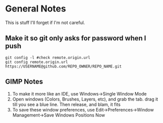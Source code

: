 # General Notes

This is stuff I'll forget if I'm not careful.

## Make it so git only asks for password when I push
[](http://superuser.com/questions/199507/how-do-i-ensure-git-doesnt-ask-me-for-my-github-username-and-password)

```
git config -l #check remote.origin.url
git config remote.origin.url
https://USERNAME@github.com/REPO_OWNER/REPO_NAME.git
```

## GIMP Notes
1. To make it more like an IDE, use Windows->Single Window Mode
2. Open windows (Colors, Brushes, Layers, etc), and grab the tab. drag it till you see a blue line. Then release, and blam, it fits
3. To save these window preferences, use Edit->Preferences->Window Management->Save Windows Positions Now


